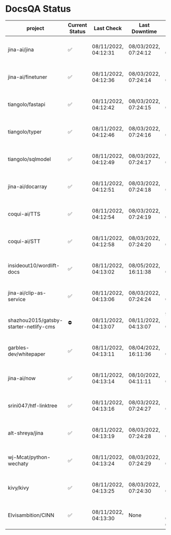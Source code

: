 # DocsQA Status

|               project                |Current Status|     Last Check     |   Last Downtime    |              % Uptime              |
|--------------------------------------|--------------|--------------------|--------------------|------------------------------------|
|jina-ai/jina                          |✅            |08/11/2022, 04:12:31|08/03/2022, 07:24:12|127.179 (since 07/29/2022, 16:38:18)|
|jina-ai/finetuner                     |✅            |08/11/2022, 04:12:36|08/03/2022, 07:24:14|127.188 (since 07/29/2022, 16:38:18)|
|tiangolo/fastapi                      |✅            |08/11/2022, 04:12:42|08/03/2022, 07:24:15|127.199 (since 07/29/2022, 16:38:18)|
|tiangolo/typer                        |✅            |08/11/2022, 04:12:46|08/03/2022, 07:24:16|127.204 (since 07/29/2022, 16:38:18)|
|tiangolo/sqlmodel                     |✅            |08/11/2022, 04:12:49|08/03/2022, 07:24:17|127.204 (since 07/29/2022, 16:38:18)|
|jina-ai/docarray                      |✅            |08/11/2022, 04:12:51|08/03/2022, 07:24:18|127.205 (since 07/29/2022, 16:38:18)|
|coqui-ai/TTS                          |✅            |08/11/2022, 04:12:54|08/03/2022, 07:24:19|127.208 (since 07/29/2022, 16:38:18)|
|coqui-ai/STT                          |✅            |08/11/2022, 04:12:58|08/03/2022, 07:24:20|127.212 (since 07/29/2022, 16:38:18)|
|insideout10/wordlift-docs             |✅            |08/11/2022, 04:13:02|08/05/2022, 16:11:38|118.456 (since 07/29/2022, 16:38:18)|
|jina-ai/clip-as-service               |✅            |08/11/2022, 04:13:06|08/03/2022, 07:24:24|127.226 (since 07/29/2022, 16:38:18)|
|shazhou2015/gatsby-starter-netlify-cms|⛔️           |08/11/2022, 04:13:07|08/11/2022, 04:13:07|99.810 (since 08/03/2022, 10:30:18) |
|garbles-dev/whitepaper                |✅            |08/11/2022, 04:13:11|08/04/2022, 16:11:36|118.535 (since 07/29/2022, 16:38:18)|
|jina-ai/now                           |✅            |08/11/2022, 04:13:14|08/10/2022, 04:11:11|120.616 (since 07/29/2022, 16:38:18)|
|srini047/htf-linktree                 |✅            |08/11/2022, 04:13:16|08/03/2022, 07:24:27|132.418 (since 07/31/2022, 18:29:28)|
|alt-shreya/jina                       |✅            |08/11/2022, 04:13:19|08/03/2022, 07:24:28|127.237 (since 07/29/2022, 16:38:18)|
|wj-Mcat/python-wechaty                |✅            |08/11/2022, 04:13:24|08/03/2022, 07:24:29|127.241 (since 07/29/2022, 16:38:18)|
|kivy/kivy                             |✅            |08/11/2022, 04:13:25|08/03/2022, 07:24:30|127.240 (since 07/29/2022, 16:38:18)|
|Elvisambition/CINN                    |✅            |08/11/2022, 04:13:30|None                |100.000 (since 08/04/2022, 07:09:50)|
